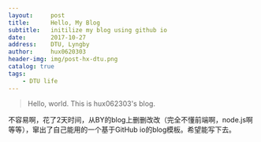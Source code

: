 ```yaml
---
layout:     post
title:      Hello, My Blog
subtitle:   initilize my blog using github io
date:       2017-10-27
address:    DTU, Lyngby
author:     hux0620303
header-img: img/post-hx-dtu.png
catalog: true
tags:
    - DTU life
---
```


> Hello, world. This is hux062303's blog.

不容易啊，花了2天时间，从BY的blog上删删改改（完全不懂前端啊，node.js啊等等），窜出了自己能用的一个基于GitHub io的blog模板。希望能写下去。


